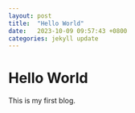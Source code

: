 ```yaml
---
layout: post
title:  "Hello World"
date:   2023-10-09 09:57:43 +0800
categories: jekyll update
---
```


# Hello World

This is my first blog.